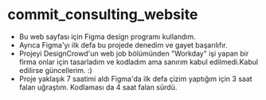 # commit_consulting_website

- Bu web sayfası için Figma design programı kullandım. 
- Ayrıca Figma'yı ilk defa bu projede denedim ve gayet başarılıfır.
- Projeyi DesignCrowd'un web job bölümünden "Workday" işi yapan bir firma onlar için tasarladım ve kodladım ama sanırım kabul edilmedi.Kabul edilirse güncellerim. :)
- Proje yaklaşık 7 saatimi aldı Figma'da ilk defa çizim yaptığım için 3 saat falan uğraştım. Kodlaması da 4 saat falan sürdü.
